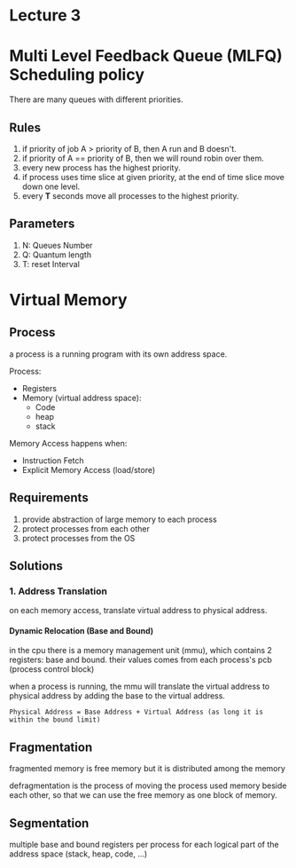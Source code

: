 # Lecture 3

# Multi Level Feedback Queue (MLFQ) Scheduling policy

There are many queues with different priorities.

## Rules

1. if priority of job A > priority of B, then A run and B doesn't.
2. if priority of A == priority of B, then we will round robin over them.
3. every new process has the highest priority.
4. if process uses time slice at given priority, at the end of time slice move down one level.
5. every **T** seconds move all processes to the highest priority.

## Parameters

1. N: Queues Number
2. Q: Quantum length
3. T: reset Interval

# Virtual Memory

## Process

a process is a running program with its own address space.

Process:

- Registers
- Memory (virtual address space):
  - Code
  - heap
  - stack

Memory Access happens when:

- Instruction Fetch
- Explicit Memory Access (load/store)

## Requirements

1. provide abstraction of large memory to each process
2. protect processes from each other
3. protect processes from the OS

## Solutions

### 1. Address Translation

on each memory access, translate virtual address to physical address.

#### Dynamic Relocation (Base and Bound)

in the cpu there is a memory management unit (mmu), which contains 2 registers: base and bound.
their values comes from each process's pcb (process control block)

when a process is running, the mmu will translate the virtual address to physical address by adding the base to the virtual address.

`Physical Address = Base Address + Virtual Address (as long it is within the bound limit)`

## Fragmentation

fragmented memory is free memory but it is distributed among the memory

defragmentation is the process of moving the process used memory beside
each other, so that we can use the free memory as one block of memory.

## Segmentation

multiple base and bound registers per process for each logical part of
the address space (stack, heap, code, ...)
